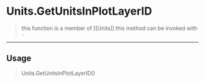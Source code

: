 # Units.GetUnitsInPlotLayerID
> this function is a member of [[Units]]
> this method can be invoked with `.`
-----
## Usage
> Units.GetUnitsInPlotLayerID()
